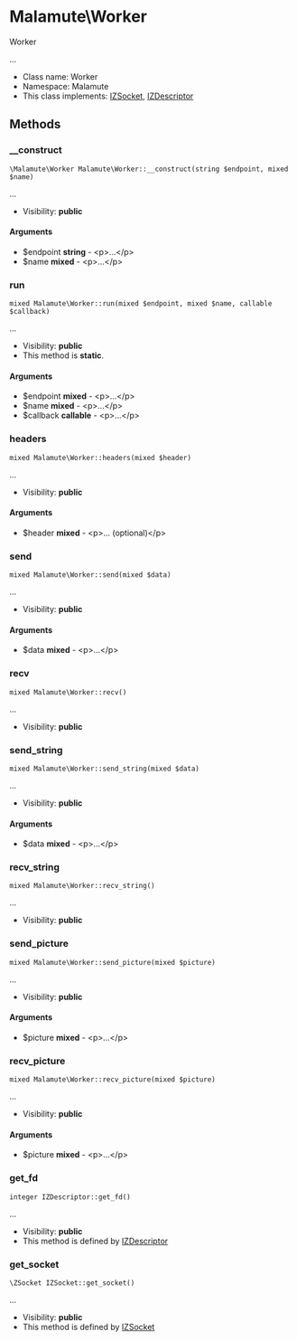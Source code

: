 Malamute\Worker
===============

Worker

...


* Class name: Worker
* Namespace: Malamute
* This class implements: [IZSocket](IZSocket.md), [IZDescriptor](IZDescriptor.md)






Methods
-------


### __construct

    \Malamute\Worker Malamute\Worker::__construct(string $endpoint, mixed $name)



...

* Visibility: **public**


#### Arguments
* $endpoint **string** - &lt;p&gt;...&lt;/p&gt;
* $name **mixed** - &lt;p&gt;...&lt;/p&gt;



### run

    mixed Malamute\Worker::run(mixed $endpoint, mixed $name, callable $callback)



...

* Visibility: **public**
* This method is **static**.


#### Arguments
* $endpoint **mixed** - &lt;p&gt;...&lt;/p&gt;
* $name **mixed** - &lt;p&gt;...&lt;/p&gt;
* $callback **callable** - &lt;p&gt;...&lt;/p&gt;



### headers

    mixed Malamute\Worker::headers(mixed $header)



...

* Visibility: **public**


#### Arguments
* $header **mixed** - &lt;p&gt;... (optional)&lt;/p&gt;



### send

    mixed Malamute\Worker::send(mixed $data)



...

* Visibility: **public**


#### Arguments
* $data **mixed** - &lt;p&gt;...&lt;/p&gt;



### recv

    mixed Malamute\Worker::recv()



...

* Visibility: **public**




### send_string

    mixed Malamute\Worker::send_string(mixed $data)



...

* Visibility: **public**


#### Arguments
* $data **mixed** - &lt;p&gt;...&lt;/p&gt;



### recv_string

    mixed Malamute\Worker::recv_string()



...

* Visibility: **public**




### send_picture

    mixed Malamute\Worker::send_picture(mixed $picture)



...

* Visibility: **public**


#### Arguments
* $picture **mixed** - &lt;p&gt;...&lt;/p&gt;



### recv_picture

    mixed Malamute\Worker::recv_picture(mixed $picture)



...

* Visibility: **public**


#### Arguments
* $picture **mixed** - &lt;p&gt;...&lt;/p&gt;



### get_fd

    integer IZDescriptor::get_fd()



...

* Visibility: **public**
* This method is defined by [IZDescriptor](IZDescriptor.md)




### get_socket

    \ZSocket IZSocket::get_socket()



...

* Visibility: **public**
* This method is defined by [IZSocket](IZSocket.md)



